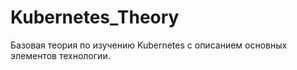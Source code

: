 # Kubernetes_Theory
Базовая теория по изучению Kubernetes с описанием основных элементов технологии. 
